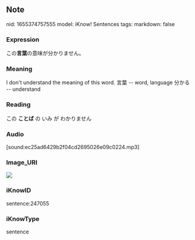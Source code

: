 ## Note
nid: 1655374757555
model: iKnow! Sentences
tags: 
markdown: false

### Expression
この<b>言葉</b>の意味が分かりません。

### Meaning
I don't understand the meaning of this word.
言葉 -- word, language
分かる -- understand

### Reading
この <b>ことば</b> の いみ が わかりません

### Audio
[sound:ec25ad6429b2f04cd2695026e09c0224.mp3]

### Image_URI
<img src="7be6b6cd24ec8a129d6aec67694eeb18.jpg">

### iKnowID
sentence:247055

### iKnowType
sentence
